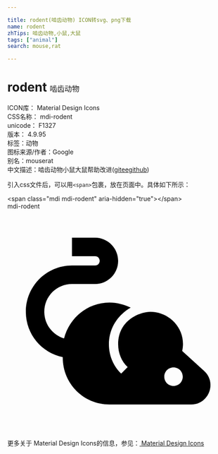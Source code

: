 ```yaml
---

title: rodent(啮齿动物) ICON转svg、png下载
name: rodent
zhTips: 啮齿动物,小鼠,大鼠
tags: ["animal"]
search: mouse,rat

---
```


# rodent  <small style="font-size: 60%;font-weight: 100">啮齿动物</small>


<div class="detail-page">
<p>
<span>
ICON库：
<span class="badge-secondary badge">Material Design Icons</span> 
</span>
<br/>
<span>
CSS名称：
<span class="badge-secondary badge">mdi-rodent</span> 
</span>
<br/>
<span>
unicode：
<span class="badge-secondary badge">F1327</span> 
<copy-btn content='F1327' btn-title=""></copy-btn>
<copy-btn :content='String.fromCodePoint(parseInt("F1327", 16))' btn-title="复制U"></copy-btn>
</span>
<br/>
<span>
版本：
<span class="badge-secondary badge">4.9.95</span> 
</span><br/><span>标签：<span class="badge-light badge"><router-link to="/tags/animal.html">动物</router-link></span></span>
<br/>
<span>图标来源/作者：<span class="badge-light badge">Google</span></span> 
<br/>
<span>别名：<span class="badge-light badge">mouse</span><span class="badge-light badge">rat</span></span><br/><span class="zh-detail">中文描述：<span class="badge-primary badge">啮齿动物</span><span class="badge-primary badge">小鼠</span><span class="badge-primary badge">大鼠</span><span class="help-link"><span>帮助改进</span>(<a href="https://gitee.com/liuwave/icon-helper/edit/master/json/material/rodent.json" target="_blank" rel="noopener noreferrer">gitee</a><a href="https://github.com/liuwave/icon-helper/edit/master/json/material/rodent.json" target="_blank" rel="noopener noreferrer">github</a></span>)</span><br/>
</p>
</div>
<div class="alert alert-dark">
  <i class="mdi mdi-rodent mdi-48px"></i>
  <i class="mdi mdi-rodent mdi-36px"></i>
  <i class="mdi mdi-rodent mdi-24px"></i>
  <i class="mdi mdi-rodent mdi-18px"></i>
</div>
<div>
  <p>引入css文件后，可以用<code>&lt;span&gt;</code>包裹，放在页面中。具体如下所示：    
  </p>
  <div class="alert alert-primary" style="font-size: 14px">
    &lt;span class="mdi mdi-rodent" aria-hidden="true"&gt;&lt;/span&gt;
    <copy-btn content='<span class="mdi mdi-rodent" aria-hidden="true"></span>'></copy-btn>
  </div>
  <div class="alert alert-secondary">
    <i class="mdi mdi-rodent"
    style="font-size: 24px"
    aria-hidden="true"></i> mdi-rodent
    <copy-btn content="mdi-rodent" btn-title="复制图标名称"></copy-btn>
  </div>
</div>
<div id="svg" class="svg-wrap">
<svg xmlns="http://www.w3.org/2000/svg" viewBox="0 0 24 24"><path d="M21.33 17.39C22.73 18.66 21.8 21 19.92 21H11.06C8.25 21 6 18.75 6 15.94V15.89C3.7 15.42 2 13.41 2 11C2 8.25 4.22 6 7 6H9.5C9.8 6 10 5.77 10 5.5S9.8 5 9.5 5H7V3H9.5C10.88 3 12 4.13 12 5.5C12 6.89 10.88 8 9.5 8H7C5.34 8 4 9.33 4 11C4 12.37 4.92 13.5 6.14 13.87C6.7 11.67 8.67 10 11.06 10C11.86 10 12.66 10.22 13.36 10.55C11.95 11.34 11 12.8 11 14.5C11 15.75 11.5 16.87 12.33 17.67L13.03 16.97C12.38 16.36 12 15.47 12 14.5C12 11.91 14.34 11 15.5 11C17.58 11 19.45 12.89 18.94 15.23L21.33 17.39M18 19C18.56 19 19 18.56 19 18S18.56 17 18 17 17 17.44 17 18 17.44 19 18 19Z" /></svg>
</div>
<detail full-name='mdi-rodent'></detail>
    
<div><p>更多关于 Material Design Icons的信息，参见：<a target="_blank" href="https://iconhelper.cn/material.html"> Material Design Icons</a>
</p></div>
